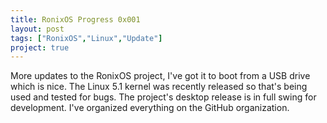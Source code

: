 ```yaml
---
title: RonixOS Progress 0x001
layout: post
tags: ["RonixOS","Linux","Update"]
project: true
---
```


More updates to the RonixOS project, I've got it to boot from a USB drive which is nice. The Linux 5.1 kernel was recently released so that's being used and tested for bugs. The project's desktop release is in full swing for development. I've organized everything on the GitHub organization.
